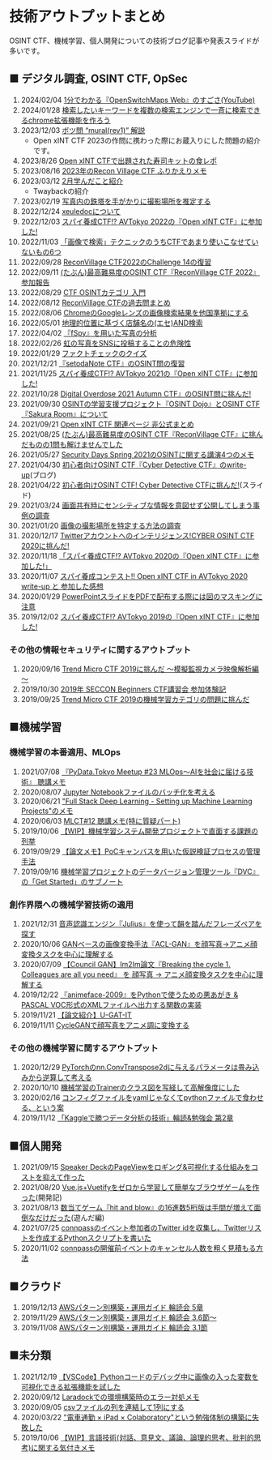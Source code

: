 # 技術アウトプットまとめ

OSINT CTF、機械学習、個人開発についての技術ブログ記事や発表スライドが多いです。



## ■ デジタル調査, OSINT CTF, OpSec
1. 2024/02/04 [1分でわかる『OpenSwitchMaps Web』のすごさ(YouTube)](https://youtu.be/mRmR4-UCr8s)
1. 2024/01/28 [検索したいキーワードを複数の検索エンジンで一斉に検索できるchrome拡張機能を作ろう](https://meow-memow.hatenablog.com/entry/2024/01/28/151724)
1. 2023/12/03 [ボツ問 “mural(rev1)” 解説](https://speakerdeck.com/meow_noisy/botuwen-mural-rev1-jie-shuo)
    - Open xINT CTF 2023の作問に携わった際にお蔵入りにした問題の紹介です。
2. 2023/8/26 [Open xINT CTFで出題された寿司キットの食レポ](https://meow-memow.hatenablog.com/entry/2023/08/26/110942)
3. 2023/08/16 [2023年のRecon Village CTF ふりかえりメモ](https://meow-memow.hatenablog.com/entry/2023/08/16/183327)
4. 2023/03/12 [2月学んだこと紹介](https://speakerdeck.com/meow_noisy/2yue-xue-ndakotoshao-jie)
    - Twaybackの紹介
5. 2023/02/19 [写真内の鉄塔を手がかりに撮影場所を推定する](https://speakerdeck.com/meow_noisy/xie-zhen-nei-notie-ta-woshou-gakarinicuo-ying-chang-suo-wotui-ding-suru)
6. 2022/12/24 [xeuledocについて](https://speakerdeck.com/meow_noisy/xeuledocnituite)
7. 2022/12/03 [スパイ養成CTF!? AVTokyo 2022の『Open xINT CTF』に参加した!](https://speakerdeck.com/meow_noisy/supaiyang-cheng-ctf-avtokyo-2022no-open-xint-ctf-nican-jia-sita)
8. 2022/11/03 [「画像で検索」テクニックのうちCTFであまり使いこなせていないもの6つ](https://speakerdeck.com/meow_noisy/hua-xiang-dejian-suo-tekunitukunoutictfdeamarishi-ikonaseteinaimono6tu)
9. 2022/09/28 [ReconVillage CTF2022のChallenge 14の復習](https://speakerdeck.com/meow_noisy/rvctf2022nowen-14nofu-xi)
10. 2022/09/11 [(たぶん)最高難易度のOSINT CTF『ReconVillage CTF 2022』参加報告](https://speakerdeck.com/meow_noisy/reconvillage-ctf2022-can-jia-bao-gao)
11. 2022/08/29 [CTF OSINTカテゴリ 入門](https://speakerdeck.com/meow_noisy/ctf-osintkategori-ru-men)
12. 2022/08/12 [ReconVillage CTFの過去問まとめ](https://meow-memow.hatenablog.com/entry/2022/08/12/091522)
13. 2022/08/06 [ChromeのGoogleレンズの画像検索結果を他国準拠にする](https://meow-memow.hatenablog.com/entry/2022/08/06/111747)
14. 2022/05/01 [地理的位置に基づく店舗名の(エセ)AND検索](https://meow-memow.hatenablog.com/entry/2022/05/01/214751)
15. 2022/04/02 [『fSpy』を用いた写真の分析](https://speakerdeck.com/meow_noisy/fspy-woyong-itaxie-zhen-falsefen-xi)
16. 2022/02/26 [虹の写真をSNSに投稿することの危険性](https://speakerdeck.com/meow_noisy/hong-falsexie-zhen-wosnsnitou-gao-surukotofalsewei-xian-xing)
17. 2022/01/29 [ファクトチェックのクイズ](https://speakerdeck.com/meow_noisy/huakutotietukufalsekuizu)
18. 2021/12/21 [『setodaNote CTF』のOSINT問の復習](https://speakerdeck.com/meow_noisy/setodanotectf-osint)
19. 2021/11/25 [スパイ養成CTF!? AVTokyo 2021の『Open xINT CTF』に参加した!](https://speakerdeck.com/meow_noisy/xintctf2021)
20. 2021/10/28 [Digital Overdose 2021 Autumn CTF』のOSINT問に挑んだ!](https://speakerdeck.com/meow_noisy/doctf2021-autumn-osint)
21. 2021/09/30 [OSINTの学習支援プロジェクト『OSINT Dojo』とOSINT CTF『Sakura Room』について](https://speakerdeck.com/meow_noisy/osint-dojo-and-sakura-room)
22. 2021/09/21 [Open xINT CTF 関連ページ 非公式まとめ](https://meow-memow.hatenablog.com/entry/2021/09/21/193418)
23. 2021/08/25 [(たぶん)最高難易度のOSINT CTF『ReconVillage CTF』に挑んだものの1問も解けませんでした](https://speakerdeck.com/meow_noisy/rvctf2021-overwhelmed-me)
24. 2021/05/27 [Security Days Spring 2021のOSINTに関する講演4つのメモ](https://speakerdeck.com/meow_noisy/os-int-webinars2021spr)
25. 2021/04/30 [初心者向けOSINT CTF『Cyber Detective CTF』のwrite-up](https://meow-memow.hatenablog.com/entry/2021/04/30/234642)(ブログ)
26. 2021/04/22 [初心者向けOSINT CTF! Cyber Detective CTFに挑んだ!](https://speakerdeck.com/meow_noisy/cyber-detective-ctf)(スライド)
27. 2021/03/24 [画面共有時にセンシティブな情報を意図せず公開してしまう事例の調査](https://speakerdeck.com/meow_noisy/sharing-screen-and-confidential-data)
28. 2021/01/20 [画像の撮影場所を特定する方法の調査](https://speakerdeck.com/meow_noisy/image-geolocation-novice)
29. 2020/12/17 [Twitterアカウントへのインテリジェンス!CYBER OSINT CTF 2020に挑んだ!](https://speakerdeck.com/meow_noisy/cybar-osint-ctf2020)
30. 2020/11/18 [「スパイ養成CTF!? AVTokyo 2020の『Open xINT CTF』に参加した!」](https://speakerdeck.com/meow_noisy/xintctf2020)
31. 2020/11/07 [スパイ養成コンテスト!! Open xINT CTF in AVTokyo 2020 write-up と 参加した感想](https://meow-memow.hatenablog.com/entry/2020/11/07/134201)
32. 2020/01/29 [PowerPointスライドをPDFで配布する際には図のマスキングに注意](https://speakerdeck.com/meow_noisy/carefully-masking-ppt-obj)
33. 2019/12/02 [スパイ養成CTF!? AVTokyo 2019の『Open xINT CTF』に参加した!](https://speakerdeck.com/meow_noisy/xintctf2019)

### その他の情報セキュリティに関するアウトプット
1. 2020/09/16 [Trend Micro CTF 2019に挑んだ ～模擬監視カメラ映像解析編～](https://speakerdeck.com/meow_noisy/tmctf2019-wildcard300)
2. 2019/10/30 [2019年 SECCON Beginners CTF講習会 参加体験記](https://www2.slideshare.net/meownoisy/2019-seccon-beginners-ctf-187374122)
3. 2019/09/25 [Trend Micro CTF 2019の機械学習カテゴリの問題に挑んだ](https://www.slideshare.net/meownoisy/trend-micro-ctf-2019/meownoisy/trend-micro-ctf-2019)


## ■機械学習
### 機械学習の本番適用、MLOps
1. 2021/07/08 [『PyData.Tokyo Meetup #23 MLOps〜AIを社会に届ける技術』 聴講メモ](https://meow-memow.hatenablog.com/entry/2021/07/08/215119)
2. 2020/08/07 [Jupyter Notebookファイルのバッチ化を考える](https://qiita.com/meow_noisy/items/bd90b840137222dbd9d0)
3. 2020/06/21 ["Full Stack Deep Learning - Setting up Machine Learning Projects"のメモ](https://meow-memow.hatenablog.com/entry/2020/06/21/121742)
4. 2020/06/03 [MLCT#12 聴講メモ(特に質疑パート)](https://meow-memow.hatenablog.com/entry/2020/06/03/000645)
5. 2019/10/06 [【WIP】機械学習システム開発プロジェクトで直面する課題の列挙](https://meow-memow.hatenablog.com/entry/2019/10/06/150510)
6. 2019/09/29 [【論文メモ】PoCキャンバスを用いた仮説検証プロセスの管理手法](https://meow-memow.hatenablog.com/entry/2019/09/29/224231)
7. 2019/09/16 [機械学習プロジェクトのデータバージョン管理ツール『DVC』の「Get Started」のサブノート](https://qiita.com/meow_noisy/items/a644547930e6f2dea12d)

### 創作界隈への機械学習技術の適用
1. 2021/12/31 [音声認識エンジン『Julius』を使って韻を踏んだフレーズペアを探す](https://meow-memow.hatenablog.com/entry/2021/12/31/231636)
2. 2020/10/06 [GANベースの画像変換手法『ACL-GAN』を顔写真→アニメ顔変換タスクを中心に理解する](https://meow-memow.hatenablog.com/entry/2020/10/06/223748)
3. 2020/07/09 [【Council GAN】Im2Im論文『Breaking the cycle 1. Colleagues are all you need』 を 顔写真 → アニメ顔変換タスクを中心に理解する](https://meow-memow.hatenablog.com/entry/2020/07/09/090703)
4. 2019/12/22 [『animeface-2009』をPythonで使うための悪あがき & PASCAL VOC形式のXMLファイルへ出力する関数の実装](https://qiita.com/meow_noisy/items/868a1967d4ef1492db75)
5. 2019/11/21 [【論文紹介】U-GAT-IT](https://www2.slideshare.net/meownoisy/ugatit-195710494)
6. 2019/11/11 [CycleGANで顔写真をアニメ調に変換する](https://www2.slideshare.net/meownoisy/cyclegan-192304094)

### その他の機械学習に関するアウトプット
1. 2020/12/29 [PyTorchのnn.ConvTranspose2dに与えるパラメータは畳み込みから逆算して考える](https://meow-memow.hatenablog.com/entry/2020/12/29/160019)
2. 2020/10/10 [機械学習のTrainerのクラス図を写経して高解像度にした](https://meow-memow.hatenablog.com/entry/2020/10/10/163856)
3. 2020/02/16 [コンフィグファイルをyamlじゃなくてpythonファイルで食わせる、という案](https://qiita.com/meow_noisy/items/b18084e3ba3ba571a818)
4. 2019/11/12 [「Kaggleで勝つデータ分析の技術」輪読&勉強会 第2章](https://www2.slideshare.net/meownoisy/kaggle-2-191950766)



## ■個人開発
1. 2021/09/15 [Speaker DeckのPageViewをロギング&可視化する仕組みをコストを抑えて作った](https://meow-memow.hatenablog.com/entry/2021/09/15/202713)
2. 2021/08/20 [Vue.js+Vuetifyをゼロから学習して簡単なブラウザゲームを作った](https://meow-memow.hatenablog.com/entry/2021/08/20/215334)(開発記)
3. 2021/08/13 [数当てゲーム『hit and blow』の16進数5桁版は手間が増えて面倒なだけだった](https://meow-noisy.hatenablog.com/entry/2021/08/13/110105)(遊んだ編)
4. 2021/07/25 [connpassのイベント参加者のTwitter idを収集し、Twitterリストを作成するPythonスクリプトを書いた](https://meow-memow.hatenablog.com/entry/2021/07/25/141047)
5. 2020/11/02 [connpassの開催前イベントのキャンセル人数を粗く見積もる方法](https://meow-memow.hatenablog.com/entry/2020/11/02/222557)


## ■クラウド
1. 2019/12/13 [AWSパターン別構築・運用ガイド 輪読会 5章](https://speakerdeck.com/meow_noisy/aws-book-ch5)
2. 2019/11/29 [AWSパターン別構築・運用ガイド 輪読会 3.6節～](https://speakerdeck.com/meow_noisy/aws-book-ch5)
3. 2019/11/08 [AWSパターン別構築・運用ガイド 輪読会 3.1節](https://www2.slideshare.net/meownoisy/aws-31)


## ■未分類
1. 2021/12/19 [【VSCode】Pythonコードのデバッグ中に画像の入った変数を可視化できる拡張機能を試した](https://meow-memow.hatenablog.com/entry/2021/12/19/181431)
2. 2020/09/12 [Laradockでの環境構築時のエラー対処メモ](https://meow-memow.hatenablog.com/entry/2020/09/12/153016)
3. 2020/09/05 [csvファイルの列を連結して1列にする](https://qiita.com/meow_noisy/items/1a5481a9366ac11fa0e1)
4. 2020/03/22 ["電車通勤 × iPad × Colaboratory"という勉強体制の構築に失敗した](https://meow-noisy.hatenablog.com/entry/2020/03/22/144047)
5. 2019/10/06 [【WIP】言語技術(対話、意見文、議論、論理的思考、批判的思考)に関する気付きメモ](https://meow-memow.hatenablog.com/entry/2019/10/13/142404)

